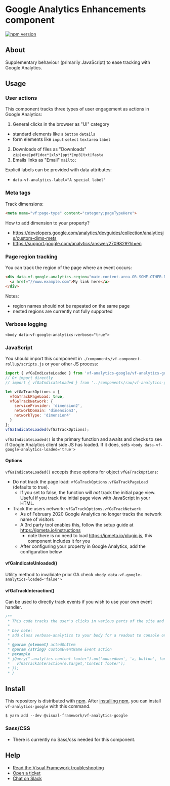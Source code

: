 # Google Analytics Enhancements component

[![npm version](https://badge.fury.io/js/%40visual-framework%2Fvf-analytics-google.svg)](https://badge.fury.io/js/%40visual-framework%2Fvf-analytics-google)

## About

Supplementary behaviour (primarily JavaScript) to ease tracking with Google Analytics.

## Usage

### User actions

This component tracks three types of user engagement as actions in Google Analytics:

1. General clicks in the browser as "UI" category
  - standard elements like `a` `button` `details`
  - form elements like `input` `select` `textarea` `label`
2. Downloads of files as "Downloads" `zip|exe|pdf|doc*|xls*|ppt*|mp3|txt|fasta`
3. Emails links as "Email" `mailto:`

Explicit labels can be provided with data attributes:

- `data-vf-analytics-label="A special label"`

### Meta tags

Track dimensions:

```html
<meta name="vf:page-type" content="category;pageTypeHere">
```

How to add dimension to your property?

- https://developers.google.com/analytics/devguides/collection/analyticsjs/custom-dims-mets
- https://support.google.com/analytics/answer/2709829?hl=en

### Page region tracking

You can track the region of the page where an event occurs:

```html
<div data-vf-google-analytics-region="main-content-area-OR-SOME-OTHER-NAME">
  <a href="//www.example.com">My link here</a>
</div>
```

Notes:
- region names should not be repeated on the same page
- nested regions are currently not fully supported

### Verbose logging

`<body data-vf-google-analytics-verbose="true">`

### JavaScript

You should import this component in `./components/vf-component-rollup/scripts.js` or your other JS process:

```js
import { vfGaIndicateLoaded } from 'vf-analytics-google/vf-analytics-google';
// Or import directly
// import { vfGaIndicateLoaded } from '../components/raw/vf-analytics-google/vf-analytics-google.js';

let vfGaTrackOptions = {
  vfGaTrackPageLoad: true,
  vfGaTrackNetwork: {
    serviceProvider: 'dimension2',
    networkDomain: 'dimension3',
    networkType: 'dimension4'
  }
};
vfGaIndicateLoaded(vfGaTrackOptions);
```

`vfGaIndicateLoaded()` is the primary function and awaits and checks to see if Google Analytics client side JS has loaded. If it does, sets `<body data-vf-google-analytics-loaded='true'>`

#### Options

`vfGaIndicateLoaded()` accepts these options for object `vfGaTrackOptions`:

- Do not track the page load: `vfGaTrackOptions.vfGaTrackPageLoad` (defaults to true).
  - If you set to false, the function will _not_ track the initial page view. Useful if you track the initial page view with JavaScript in your HTML.
- Track the users network: `vfGaTrackOptions.vfGaTrackNetwork`
  - As of February 2020 Google Analytics no longer tracks the network name of visitors
  - A 3rd party tool enables this, follow the setup guide at https://ipmeta.io/instructions
    - note there is no need to load https://ipmeta.io/plugin.js, this component includes it for you
  - After configuring your property in Google Analytics, add the configuration below

#### vfGaIndicateUnloaded()

Utility method to invalidate prior GA check `<body data-vf-google-analytics-loaded='false'>`

#### vfGaTrackInteraction()

Can be used to directly track events if you wish to use your own event handler.

```js
/**
 * This code tracks the user's clicks in various parts of the site and logs them as GA events.
 *
 * Dev note:
 * add class verbose-analytics to your body for a readout to console on clicks.
 *
 * @param {element} actedOnItem
 * @param {string} customEventName Event action
 * @example
 * jQuery(".analytics-content-footer").on('mousedown', 'a, button', function(e) {
 *   vfGaTrackInteraction(e.target,'Content footer');
 * });
 * /
```

## Install

This repository is distributed with [npm](https://www.npmjs.com/). After [installing npm](https://nodejs.org/), you can install `vf-analytics-google` with this command.

```
$ yarn add --dev @visual-framework/vf-analytics-google
```

### Sass/CSS

- There is currently no Sass/css needed for this component.

## Help

- [Read the Visual Framework troubleshooting](https://stable.visual-framework.dev/troubleshooting/)
- [Open a ticket](https://github.com/visual-framework/vf-core/issues)
- [Chat on Slack](https://join.slack.com/t/visual-framework/shared_invite/enQtNDAxNzY0NDg4NTY0LWFhMjEwNGY3ZTk3NWYxNWVjOWQ1ZWE4YjViZmY1YjBkMDQxMTNlNjQ0N2ZiMTQ1ZTZiMGM4NjU5Y2E0MjM3ZGQ)
